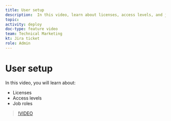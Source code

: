 ```yaml
---
title: User setup
description:  In this video, learn about licenses, access levels, and job roles.
topic:
activity: deploy
doc-type: feature video
team: Technical Marketing
kt: Jira ticket
role: Admin
---
```

# User setup

In this video, you will learn about:

* Licenses
* Access levels
* Job roles

>[!VIDEO](https://video.tv.adobe.com/v/335066/?quality=12)
